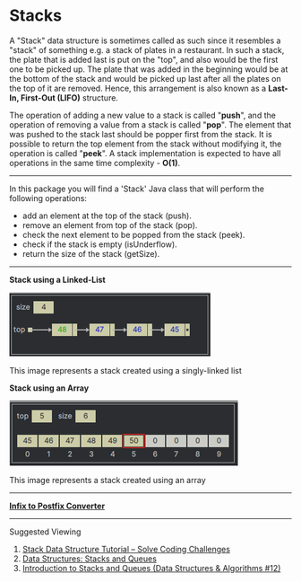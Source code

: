 # Stacks

A "Stack" data structure is sometimes called as such since it resembles a "stack" of something e.g. a stack of plates
in a restaurant. In such a stack, the plate that is added last is put on the "top", and also would be the first one to 
be picked up. The plate that was added in the beginning would be at the bottom of the stack and would be picked up last 
after all the plates on the top of it are removed. Hence, this arrangement is also known as a **Last-In, First-Out (LIFO)** 
structure.

The operation of adding a new value to a stack is called "**push**", and the operation of removing a value from a stack 
is called "**pop**". The element that was pushed to the stack last should be popper first from the stack.
It is possible to return the top element from the stack without modifying it, the operation is called "**peek**".
A stack implementation is expected to have all operations in the same time complexity - **O(1)**.

---

In this package you will find a 'Stack' Java class that will perform the following operations:

- add an element at the top of the stack (push).
- remove an element from top of the stack (pop).
- check the next element to be popped from the stack (peek).
- check if the stack is empty (isUnderflow).
- return the size of the stack (getSize).

---

**Stack using a Linked-List**

![stack using a linked list](../../resources/images/stack/stack-using-linked-list.png)  

This image represents a stack created using a singly-linked list  

**Stack using an Array**

![stack using an array](../../resources/images/stack/stack-using-array.png)  

This image represents a stack created using an array

--- 

[**Infix to Postfix Converter**](../stack/reference/converter/README.md)

---

Suggested Viewing

1. [Stack Data Structure Tutorial – Solve Coding Challenges](https://youtu.be/O1KeXo8lE8A?si=sRxg37NBbvMvFP4y)
2. [Data Structures: Stacks and Queues](https://youtu.be/wjI1WNcIntg?si=st3hqnAG88Mt-YZs)
3. [Introduction to Stacks and Queues (Data Structures & Algorithms #12)](https://youtu.be/A3ZUpyrnCbM?si=92TDbM0OmcUdOBJH)